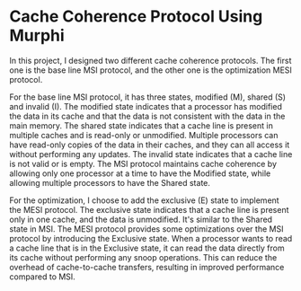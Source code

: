 # Cache Coherence Protocol Using Murphi

In this project, I designed two different cache coherence protocols. The first one is the base line MSI protocol, and the other one is the optimization MESI protocol.

For the base line MSI protocol, it has three states, modified (M), shared (S) and invalid (I). The modified state indicates that a processor has modified the data in its cache and that the data is not consistent with the data in the main memory. The shared state indicates that a cache line is present in multiple caches and is read-only or unmodified. Multiple processors can have read-only copies of the data in their caches, and they can all access it without performing any updates. The invalid state indicates that a cache line is not valid or is empty. The MSI protocol maintains cache coherence by allowing only one processor at a time to have the Modified state, while allowing multiple processors to have the Shared state.

For the optimization, I choose to add the exclusive (E) state to implement the MESI protocol. The exclusive state indicates that a cache line is present only in one cache, and the data is unmodified. It's similar to the Shared state in MSI.
The MESI protocol provides some optimizations over the MSI protocol by introducing the Exclusive state. When a processor wants to read a cache line that is in the Exclusive state, it can read the data directly from its cache without performing any snoop operations. This can reduce the overhead of cache-to-cache transfers, resulting in improved performance compared to MSI.
